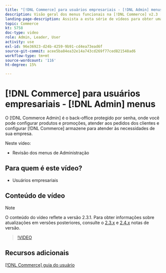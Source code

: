 ```yaml
---
title: "[!DNL Commerce] para usuários empresariais - [!DNL Admin] menus"
description: Visão geral dos menus funcionais na [!DNL Commerce] v2.3 [!DNL Admin].
landing-page-description: Assista a esta série de vídeos para obter uma introdução dos conceitos básicos do Adobe Commerce e do trabalho como Administrador.
topic: Commerce
kt: 5758
doc-type: video
role: Admin, Leader, User
activity: use
exl-id: 96e36923-d24b-4259-9b91-cd4ea73ead6f
source-git-commit: acee5ba84ea32e14a743cd269f77ced821548ad6
workflow-type: tm+mt
source-wordcount: '116'
ht-degree: 15%

---
```


# [!DNL Commerce] para usuários empresariais - [!DNL Admin] menus

O [!DNL Commerce Admin] é o back-office protegido por senha, onde você pode configurar produtos e promoções, atender aos pedidos dos clientes e configurar [!DNL Commerce] armazene para atender às necessidades de sua empresa.

Neste vídeo:

- Revisão dos menus de Administração

## Para quem é este vídeo?

- Usuários empresariais

## Conteúdo de vídeo

>[!NOTE]
>
>O conteúdo do vídeo reflete a versão 2.3.1. Para obter informações sobre atualizações em versões posteriores, consulte o [ 2.3.x](https://devdocs.magento.com/guides/v2.3/release-notes/bk-release-notes.html) e [2.4.x](https://devdocs.magento.com/guides/v2.4/release-notes/bk-release-notes.html) notas de versão.

>[!VIDEO](https://video.tv.adobe.com/v/35942?quality=12&learn=on)

## Recursos adicionais

[[!DNL Commerce] guia do usuário](https://docs.magento.com/)
